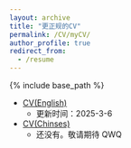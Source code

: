 ```yaml
---
layout: archive
title: "更正规的CV"
permalink: /CV/myCV/
author_profile: true
redirect_from:
  - /resume
---
```


{% include base_path %}

<script>
    var sWord = prompt("这个可不能轻易给你看哦", "请输入密码嗷");
    var password = "edministrator";
    var isCancle = false;
    while(sWord != password){
        if(sWord == null){
            isCancle = true;
            break;
        }
        else{
            sWord = prompt("真的不能轻易给你看哦", "密码到底是多少呢？");
        }
    }
    if(!isCancle){
        alert("欢迎光临！");
    }
    else{
        location.replace("about:blank");
        window.close();
    }
</script>

* <a href="/files/CV1(English)_20250306.pdf" target="_blank">CV(English)</a>
  * 更新时间：2025-3-6
* <a href="/files/CV1(Chinese)_20250229.pdf" target="_blank">CV(Chinses)</a>
  * 还没有。敬请期待 QWQ

